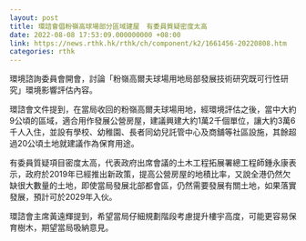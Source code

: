 ```yaml
---
layout: post
title: 環諮會倡粉嶺高球場部分區域建屋　有委員質疑密度太高
date: 2022-08-08 17:53:09.000000000 +08:00
link: https://news.rthk.hk/rthk/ch/component/k2/1661456-20220808.htm
categories: rthk
---
```


環境諮詢委員會開會，討論「粉嶺高爾夫球場用地局部發展技術研究既可行性研究」環境影響評估內容。

環諮會文件提到，在當局收回的粉嶺高爾夫球場用地，經環境評估之後，當中大約9公頃的區域，適合用作發展公營房屋，建議興建大約1萬2千個單位，讓大約3萬6千人入住，並設有學校、幼稚園、長者同幼兒託管中心及商舖等社區設施，其餘超過20公頃土地就建議作為保育用途。

有委員質疑項目密度太高，代表政府出席會議的土木工程拓展署總工程師鍾永康表示，政府於2019年已經推出新政策，提高公營房屋的地積比率，又說全港仍然欠缺很大數量的土地，即使當局發展北部都會區，仍然需要發展有關土地，如果落實發展，預計可於2029年入伙。

環諮會主席黃遠輝提到，希望當局仔細規劃階段考慮提升樓宇高度，可能更容易保育樹木，期望當局吸納意見。
